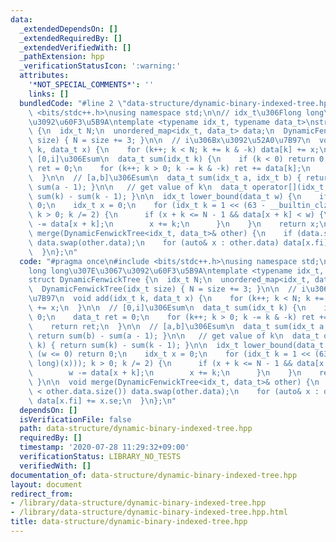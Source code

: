 ```yaml
---
data:
  _extendedDependsOn: []
  _extendedRequiredBy: []
  _extendedVerifiedWith: []
  _pathExtension: hpp
  _verificationStatusIcon: ':warning:'
  attributes:
    '*NOT_SPECIAL_COMMENTS*': ''
    links: []
  bundledCode: "#line 2 \"data-structure/dynamic-binary-indexed-tree.hpp\"\n#include\
    \ <bits/stdc++.h>\nusing namespace std;\n\n// idx_t\u306Flong long\u307E\u3067\
    \u3092\u60F3\u5B9A\ntemplate <typename idx_t, typename data_t>\nstruct DynamicFenwickTree\
    \ {\n  idx_t N;\n  unordered_map<idx_t, data_t> data;\n  DynamicFenwickTree(idx_t\
    \ size) { N = size += 3; }\n\n  // i\u306Bx\u3092\u52A0\u7B97\n  void add(idx_t\
    \ k, data_t x) {\n    for (k++; k < N; k += k & -k) data[k] += x;\n  }\n\n  //\
    \ [0,i]\u306Esum\n  data_t sum(idx_t k) {\n    if (k < 0) return 0;\n    data_t\
    \ ret = 0;\n    for (k++; k > 0; k -= k & -k) ret += data[k];\n    return ret;\n\
    \  }\n\n  // [a,b]\u306Esum\n  data_t sum(idx_t a, idx_t b) { return sum(b) -\
    \ sum(a - 1); }\n\n   // get value of k\n  data_t operator[](idx_t k) { return\
    \ sum(k) - sum(k - 1); }\n\n  idx_t lower_bound(data_t w) {\n    if (w <= 0) return\
    \ 0;\n    idx_t x = 0;\n    for (idx_t k = 1 << (63 - __builtin_clzll((long long)(x)));\
    \ k > 0; k /= 2) {\n      if (x + k <= N - 1 && data[x + k] < w) {\n        w\
    \ -= data[x + k];\n        x += k;\n      }\n    }\n    return x;\n  }\n\n  void\
    \ merge(DynamicFenwickTree<idx_t, data_t>& other) {\n    if (data.size() < other.data.size())\
    \ data.swap(other.data);\n    for (auto& x : other.data) data[x.fi] += x.se;\n\
    \  }\n};\n"
  code: "#pragma once\n#include <bits/stdc++.h>\nusing namespace std;\n\n// idx_t\u306F\
    long long\u307E\u3067\u3092\u60F3\u5B9A\ntemplate <typename idx_t, typename data_t>\n\
    struct DynamicFenwickTree {\n  idx_t N;\n  unordered_map<idx_t, data_t> data;\n\
    \  DynamicFenwickTree(idx_t size) { N = size += 3; }\n\n  // i\u306Bx\u3092\u52A0\
    \u7B97\n  void add(idx_t k, data_t x) {\n    for (k++; k < N; k += k & -k) data[k]\
    \ += x;\n  }\n\n  // [0,i]\u306Esum\n  data_t sum(idx_t k) {\n    if (k < 0) return\
    \ 0;\n    data_t ret = 0;\n    for (k++; k > 0; k -= k & -k) ret += data[k];\n\
    \    return ret;\n  }\n\n  // [a,b]\u306Esum\n  data_t sum(idx_t a, idx_t b) {\
    \ return sum(b) - sum(a - 1); }\n\n   // get value of k\n  data_t operator[](idx_t\
    \ k) { return sum(k) - sum(k - 1); }\n\n  idx_t lower_bound(data_t w) {\n    if\
    \ (w <= 0) return 0;\n    idx_t x = 0;\n    for (idx_t k = 1 << (63 - __builtin_clzll((long\
    \ long)(x))); k > 0; k /= 2) {\n      if (x + k <= N - 1 && data[x + k] < w) {\n\
    \        w -= data[x + k];\n        x += k;\n      }\n    }\n    return x;\n \
    \ }\n\n  void merge(DynamicFenwickTree<idx_t, data_t>& other) {\n    if (data.size()\
    \ < other.data.size()) data.swap(other.data);\n    for (auto& x : other.data)\
    \ data[x.fi] += x.se;\n  }\n};\n"
  dependsOn: []
  isVerificationFile: false
  path: data-structure/dynamic-binary-indexed-tree.hpp
  requiredBy: []
  timestamp: '2020-07-28 11:29:32+09:00'
  verificationStatus: LIBRARY_NO_TESTS
  verifiedWith: []
documentation_of: data-structure/dynamic-binary-indexed-tree.hpp
layout: document
redirect_from:
- /library/data-structure/dynamic-binary-indexed-tree.hpp
- /library/data-structure/dynamic-binary-indexed-tree.hpp.html
title: data-structure/dynamic-binary-indexed-tree.hpp
---
```

